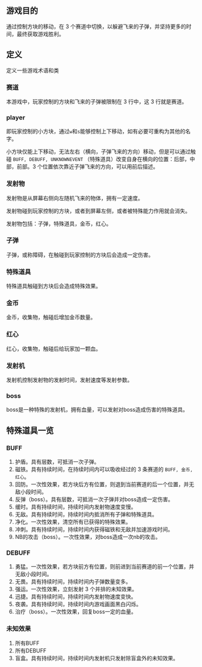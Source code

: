 ## 游戏目的

通过控制方块的移动，在 $3$ 个赛道中切换，以躲避飞来的子弹，并坚持更多的时间，最终获取游戏胜利。

## 定义

定义一些游戏术语和类

### 赛道

本游戏中，玩家控制的方块和飞来的子弹被限制在 3 行中，这 3 行就是赛道。

### player

即玩家控制的小方块，通过`w`和`s`能够控制上下移动，如有必要可重构为其他的名字。

小方块仅能上下移动，无法左右（横向，子弹飞来的方向）移动，但是可以通过触碰 `BUFF, DEBUFF, UNKNOWNEVENT` （特殊道具）改变自身在横向的位置：后部，中部，前部。3 个位置依次靠近子弹飞来的方向，可以用前后描述。

### 发射物

发射物是从屏幕右侧向左随机飞来的物体，拥有一定速度。

发射物碰到玩家控制的方块，或者到屏幕左侧，或者被特殊能力作用就会消失。

发射物包括：子弹，特殊道具，金币，红心。

### 子弹

子弹，或称障碍，在触碰到玩家控制的方块后会造成一定伤害。

### 特殊道具

特殊道具触碰到方块后会造成特殊效果。

### 金币

金币，收集物，触碰后增加金币数量。

### 红心

红心，收集物，触碰后给玩家加一颗血。

### 发射机

发射机控制发射物的发射时间，发射速度等发射参数。

### boss

boss是一种特殊的发射机，拥有血量，可以发射对boss造成伤害的特殊道具。

## 特殊道具一览

### BUFF

1. 护盾。具有层数，可抵消一次子弹。
2. 磁铁。具有持续时间，在持续时间内可以吸收经过的 3 条赛道的 `BUFF, 金币, 红心`。
3. 回防。一次性效果，若方块后方有位置，则退到当前赛道的后一个位置，并无敌小段时间。
4. 反弹（boss）。具有层数，可抵消一次子弹并对boss造成一定伤害。
5. 缓时。具有持续时间，持续时间内发射物速度变慢。
6. 无敌。具有持续时间，持续时间内抵消所有子弹和特殊道具。
7. 净化。一次性效果，清空所有已获得的特殊效果。
8. 冲刺。具有持续时间，持续时间内获得磁铁和无敌并加速游戏时间。
9. NB的攻击（boss）。一次性效果，对boss造成一次nb的攻击。

### DEBUFF

1. 勇猛。一次性效果，若方块前方有位置，则前进到当前赛道的前一个位置，并无敌小段时间。
2. 无畏。具有持续时间，持续时间内子弹数量变多。
3. 强运。一次性效果，立刻发射 3 个并排的未知效果。
4. 迅捷。具有持续时间，持续时间内发射物速度变快。
5. 夜袭。具有持续时间，持续时间内游戏画面黑白闪烁。
6. 治疗（boss）。一次性效果，回复boss一定的血量。

### 未知效果

1. 所有BUFF
2. 所有DEBUFF
3. 盲盒。具有持续时间，持续时间内发射机只发射除盲盒外的未知效果。
